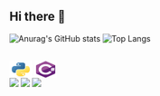 ## Hi there 👋
![Anurag's GitHub stats](https://github-readme-stats.vercel.app/api?username=Mayconpy&show_icons=true&theme=dark)
![Top Langs](https://github-readme-stats.vercel.app/api/top-langs/?username=Mayconpy&layout=compact&theme=dark)

<div style="display: inline_block"><br>
  <img align="center" alt="Rafa-Python" height="30" width="40" src="https://raw.githubusercontent.com/devicons/devicon/master/icons/python/python-original.svg">
  <img align="center" alt="Rafa-Csharp" height="30" width="40" src="https://raw.githubusercontent.com/devicons/devicon/master/icons/csharp/csharp-original.svg">
</div>



<div> 
  <a href="https://www.instagram.com/1mayconkevin/?next=https%3A%2F%2Fwww.instagram.com%2Fdirect%2Ft%2F118664402854816%2F%3F__coig_login%3D1" target="_blank"><img src="https://img.shields.io/badge/-Instagram-%23E4405F?style=for-the-badge&logo=instagram&logoColor=white" target="_blank"></a>
  <a href = "kmaycon924@Gmail.com"><img src="https://img.shields.io/badge/-Gmail-%23333?style=for-the-badge&logo=gmail&logoColor=white" target="_blank"></a>
  <a href="https://www.linkedin.com/in/maycon-kevin-9621a5267/" target="_blank"><img src="https://img.shields.io/badge/-LinkedIn-%230077B5?style=for-the-badge&logo=linkedin&logoColor=white" target="_blank"></a> 
  
</div>
